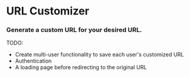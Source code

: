 # URL Customizer

### Generate a custom URL for your desired URL.

TODO:
- Create multi-user functionality to save each user's customized URL
- Authentication
- A loading page before redirecting to the original URL